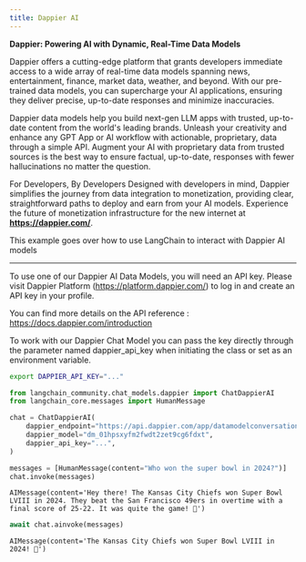 ```yaml
---
title: Dappier AI
---
```


**Dappier: Powering AI with Dynamic, Real-Time Data Models**

Dappier offers a cutting-edge platform that grants developers immediate access to a wide array of real-time data models spanning news, entertainment, finance, market data, weather, and beyond. With our pre-trained data models, you can supercharge your AI applications, ensuring they deliver precise, up-to-date responses and minimize inaccuracies.

Dappier data models help you build next-gen LLM apps with trusted, up-to-date content from the world's leading brands. Unleash your creativity and enhance any GPT App or AI workflow with actionable, proprietary, data through a simple API. Augment your AI with proprietary data from trusted sources is the best way to ensure factual, up-to-date, responses with fewer hallucinations no matter the question.

For Developers, By Developers
Designed with developers in mind, Dappier simplifies the journey from data integration to monetization, providing clear, straightforward paths to deploy and earn from your AI models. Experience the future of monetization infrastructure for the new internet at **<https://dappier.com/>**.

This example goes over how to use LangChain to interact with Dappier AI models

-----------------------------------------------------------------------------------

To use one of our Dappier AI Data Models, you will need an API key. Please visit Dappier Platform (<https://platform.dappier.com/>) to log in and create an API key in your profile.

You can find more details on the API reference : <https://docs.dappier.com/introduction>

To work with our Dappier Chat Model you can pass the key directly through the parameter named dappier_api_key when initiating the class
or set as an environment variable.

```bash
export DAPPIER_API_KEY="..."
```

```python
from langchain_community.chat_models.dappier import ChatDappierAI
from langchain_core.messages import HumanMessage
```

```python
chat = ChatDappierAI(
    dappier_endpoint="https://api.dappier.com/app/datamodelconversation",
    dappier_model="dm_01hpsxyfm2fwdt2zet9cg6fdxt",
    dappier_api_key="...",
)
```

```python
messages = [HumanMessage(content="Who won the super bowl in 2024?")]
chat.invoke(messages)
```

```output
AIMessage(content='Hey there! The Kansas City Chiefs won Super Bowl LVIII in 2024. They beat the San Francisco 49ers in overtime with a final score of 25-22. It was quite the game! 🏈')
```

```python
await chat.ainvoke(messages)
```

```output
AIMessage(content='The Kansas City Chiefs won Super Bowl LVIII in 2024! 🏈')
```

```python
```

```python

```
